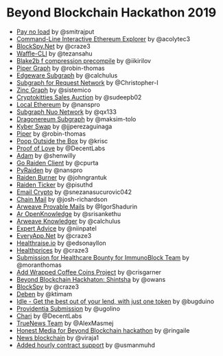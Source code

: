 # Beyond Blockchain Hackathon 2019

- [Pay no load](https://github.com/smitrajput/pay-no-load) by @smitrajput
- [Command-Line Interactive Ethereum Explorer](https://github.com/acolytec3/alethio_api_cli) by @acolytec3
- [BlockSpy.Net](https://github.com/Alethio/alethio-gitcoin/pull/8) by @craze3
- [Waffle-CLI](https://github.com/tezansahu/Waffle-CLI) by @tezansahu
- [Blake2b f compression precompile](https://github.com/PegaSysEng/pantheon/pull/1614) by @iikirilov
- [Piper Graph](https://github.com/robin-thomas/piper-graph) by @robin-thomas
- [Edgeware Subgraph](https://github.com/calchulus/edgeware-subgraph) by @calchulus
- [Subgraph for Request Network](https://github.com/Christopher-I/subGraphForRequestNetwork) by @Christopher-I
- [Zinc Graph](https://github.com/sistemico/zinc-subgraph) by @sistemico
- [Cryptokitties Sales Auction](https://github.com/sudeepb02/cryptokitties-salesauction) by @sudeepb02
- [Local Ethereum](https://github.com/nanspro/LocalEthereum) by @nanspro
- [Subgraph Nuo Network](https://github.com/qx133/subgraph-nuo-network) by @qx133
- [Dragonereum Subgraph](https://github.com/maksim-tolo/dragonereum-subgraph) by @maksim-tolo
- [Kyber Swap](https://github.com/jjperezaguinaga/kyber-swap) by @jjperezaguinaga
- [Piper](https://github.com/robin-thomas/piper) by @robin-thomas
- [Poop Outside the Box](https://github.com/krisc/PoopOutsideTheBox) by @krisc
- [Proof of Love](https://github.com/DecentLabs/proof-of-love/) by @DecentLabs
- [Adam](https://github.com/shenwilly/adam) by @shenwilly
- [Go Raiden Client](https://github.com/cpurta/go-raiden-client) by @cpurta
- [PyRaiden](https://github.com/nanspro/PyRaiden) by @nanspro
- [Raiden Burner](https://github.com/johngrantuk/raidenburner) by @johngrantuk
- [Raiden Ticker](https://github.com/pisuthd/raiden-ticker) by @pisuthd
- [Email Crypto](https://github.com/snezanasucurovic042/EmailCrypto1) by @snezanasucurovic042
- [Chain Mail](https://github.com/josh-richardson/chainmail) by @josh-richardson
- [Arweave Provable Mails](https://github.com/IgorShadurin/arweave-provable-emails) by @IgorShadurin
- [Ar OpenKnowledge](https://github.com/srisankethu/ar-openknowledge) by @srisankethu
- [Arweave Knowledger](https://github.com/calchulus/arweave-knowledger) by @calchulus
- [Expert Advice](https://github.com/niinpatel/expert-advice) by @niinpatel
- [EveryApp.Net](https://github.com/ArweaveTeam/Bounties/pull/8) by @craze3
- [Healthraise.io](https://github.com/edsonayllon/healthraise-consensus-hackathon-app) by @edsonayllon
- [Healthprices](https://github.com/ConsenSys/Beyond-Blockchain-Relay/pull/24) by @craze3
- [Submission for Healthcare Bounty for ImmunoBlock Team](https://github.com/ConsenSys/Beyond-Blockchain-Relay/pull/15) by @moranthomas
- [Add Wrapped Coffee Coins Project](https://github.com/ConsenSys/Beyond-Blockchain-Relay/pull/36) by
  @crisgarner
- [Beyond Blockchain Hackhaton: Shintsha](https://github.com/ConsenSys/Beyond-Blockchain-Relay/pull/33) by @owans
- [BlockSpy](https://github.com/ConsenSys/Beyond-Blockchain-Relay/pull/31) by @craze3
- [Deben](https://github.com/ktimam/Beyond-Blockchain-Relay/tree/master/DeFi/deben) by @ktimam
- [Idle - Get the best out of your lend, with just one token](https://github.com/ConsenSys/Beyond-Blockchain-Relay/pull/18) by @bugduino
- [Providentia Submission](https://github.com/ConsenSys/Beyond-Blockchain-Relay/pull/17) by @ugolino
- [Chari](https://github.com/DecentLabs/chari) by @DecentLabs
- [TrueNews Team](https://github.com/ConsenSys/Beyond-Blockchain-Relay/pull/35) by @AlexMasmej
- [Honest Media for Beyond Blockchain hackathon](https://github.com/ConsenSys/Beyond-Blockchain-Relay/pull/13) by @ringaile
- [News blockchain](https://github.com/ConsenSys/Beyond-Blockchain-Relay/pull/9) by @viraja1
- [Added hourly contract support](https://github.com/gitcoinco/web/pull/4747) by @usmanmuhd
